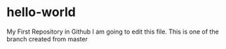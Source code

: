 # hello-world
My First Repository in Github
I am going to edit this file. This is one of the branch created from master
